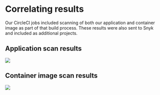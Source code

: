 # Correlating results

Our CircleCI jobs included scanning of both our application and container image as part of that build process. These results were also sent to Snyk and included as additional projects.

## Application scan results

![](../../../.gitbook/assets/circleci_app_scan.png)

## Container image scan results

![](../../../.gitbook/assets/circleci_container_scan.png)

